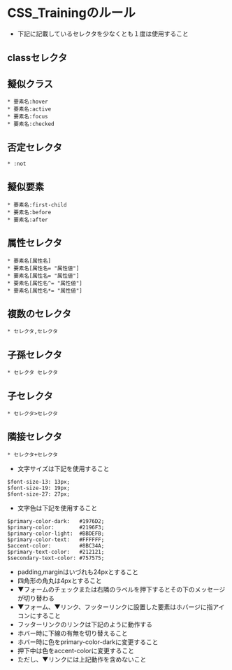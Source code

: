 # CSS_Trainingのルール
* 下記に記載しているセレクタを少なくとも１度は使用すること

## classセレクタ	
## 擬似クラス	
	* 要素名:hover
	* 要素名:active
	* 要素名:focus
	* 要素名:checked
## 否定セレクタ	
	* :not
## 擬似要素	
	* 要素名:first-child
	* 要素名:before
	* 要素名:after 
## 属性セレクタ	
	* 要素名[属性名]
	* 要素名[属性名= "属性値"]
	* 要素名[属性名= "属性値"]
	* 要素名[属性名^= "属性値"]
	* 要素名[属性名*= "属性値"]
## 複数のセレクタ	
	* セレクタ,セレクタ
## 子孫セレクタ	
	* セレクタ セレクタ
	
## 子セレクタ	
	* セレクタ>セレクタ
	
## 隣接セレクタ	
	* セレクタ+セレクタ
	
* 文字サイズは下記を使用すること
~~~
$font-size-13: 13px;
$font-size-19: 19px;
$font-size-27: 27px;
~~~

* 文字色は下記を使用すること
~~~
$primary-color-dark:   #1976D2;
$primary-color:        #2196F3;
$primary-color-light:  #BBDEFB;
$primary-color-text:   #FFFFFF;
$accent-color:         #8BC34A;
$primary-text-color:   #212121;
$secondary-text-color: #757575;
~~~

* padding,marginはいづれも24pxとすること
* 四角形の角丸は4pxとすること
* ▼フォームのチェックまたは右隣のラベルを押下するとその下のメッセージが切り替わる
* ▼フォーム、▼リンク、フッターリンクに設置した要素はホバージに指アイコンにすること
* フッターリンクのリンクは下記のように動作する
 * ホバー時に下線の有無を切り替えること
 * ホバー時に色をprimary-color-darkに変更すること
 * 押下中は色をaccent-colorに変更すること
 * ただし、▼リンクには上記動作を含めないこと

~~~
